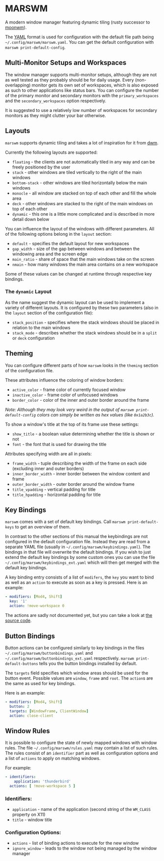 # MARSWM
A modern window manager featuring dynamic tiling (rusty successor to [moonwm](https://github.com/jzbor/moonwm)).

The [YAML](https://yaml.org/) format is used for configuration with the default file path being `~/.config/marswm/marswm.yaml`.
You can get the default configuration with `marswm print-default-config`.

## Multi-Monitor Setups and Workspaces
The window manager supports multi-monitor setups, although they are not as well tested as they probably should be for daily usage.
Every (non-overlapping) monitor gets its own set of workspaces, which is also exposed as such to other applications like status bars.
You can configure the number of the primary monitor and secondary monitors with the `primary_workspaces` and the `secondary_workspaces` option respectively.

It is suggested to use a relatively low number of workspaces for secondary monitors as they might clutter your bar otherwise.

## Layouts
`marswm` supports dynamic tiling and takes a lot of inspiration for it from [dwm](https://dwm.suckless.org).

Currently the following layouts are supported:
* `floating` - the clients are not automatically tiled in any way and can be freely positioned by the user
* `stack` - other windows are tiled vertically to the right of the main windows
* `bottom-stack` - other windows are tiled horizontally below the main windows
* `monocle` - all window are stacked on top of each other and fill the whole area
* `deck` - other windows are stacked to the right of the main windows on top of each other
* `dynamic` - this one is a little more complicated and is described in more detail down below

You can influence the layout of the windows with different parameters.
All of the following options belong in the `layout` section:
* `default` - specifies the default layout for new workspaces
* `gap_width` - size of the gap between windows and between the windowing area and the screen edge
* `main_ratio` - share of space that the main windows take on the screen
* `nmain` - how many windows the main area contains on a new workspace

Some of these values can be changed at runtime through respective key bindings.

### The `dynamic` Layout
As the name suggest the dynamic layout can be used to implement a variety of different layouts.
It is configured by these two parameters (also in the `layout` section of the configuration file):
* `stack_position` - specifies where the stack windows should be placed in relation to the main windows
* `stack_mode` - describes whether the stack windows should be in a `split` or `deck` configuration

## Theming
You can configure different parts of how `marswm` looks in the `theming` section of the configuration file.

These attributes influence the coloring of window borders:
* `active_color` - frame color of currently focused window
* `inactive_color` - frame color of unfocused windows
* `border_color` - color of the inner and outer border around the frame

*Note: Although they may look very weird in the output of `marswm print-default-config` colors can simply be written as hex values (like `0x1a2b3c`).*

To show a window's title at the top of its frame use these settings:
* `show_title` - a boolean value determining whether the title is shown or not
* `font` - the font that is used for drawing the title

Attributes specifying width are all in pixels:
* `frame_width` - tuple describing the width of the frame on each side (excluding inner and outer borders)
* `inner_border_width` - inner border between the window content and frame
* `outer_border_width` - outer border around the window frame
* `title_vpadding` - vertical padding for title
* `title_hpadding` - horizontal padding for title


## Key Bindings
`marswm` comes with a set of default key bindings.
Call `marswm print-default-keys` to get an overview of them.

In contrast to the other sections of this manual the keybindings are not configured in the default configuration file.
Instead they are read from a separate YAML file (usually in `~/.config/marswm/keybindings.yaml`).
The bindings in that file will overwrite the default bindings.
If you wish to just extend the default key bindings by some custom ones you can use the file `~/.config/marswm/keybindings_ext.yaml` which will then get merged with the default key bindings.

A key binding entry consists of a list of `modifers`, the `key` you want to bind as well as an `action` to execute as soon as a key is pressed.
Here is an example:
```YAML
- modifiers: [Mod4, Shift]
  key: '1'
  action: !move-workspace 0
```

The actions are sadly not documented yet, but you can take a look at [the source code](https://github.com/jzbor/marswm/tree/master/marswm/src/bindings.rs).

## Button Bindings
Button actions can be configured similarly to key bindings in the files `~/.config/marswm/buttonbindings.yaml` and `~/.config/marswm/buttonbindings_ext.yaml` respectively.
`marswm print-default-buttons` tells you the button bindings installed by default.

The `targets` field specifies which window areas should be used for the button event.
Possible values are `window`, `frame` and `root`.
The `action`s are the same as used for key bindings.

Here is an example:
```YAML
- modifiers: [Mod4, Shift]
  button: 2
  targets: [WindowFrame, ClientWindow]
  action: close-client
```


## Window Rules
It is possible to configure the state of newly mapped windows with window rules.
The file `~/.config/marswm/rules.yaml` may contain a list of such rules.
The rules consist of an `identifier` part as well as configuration options and a list of `actions` to apply on matching windows.

For example:
```YAML
- identifiers:
    application: 'thunderbird'
  actions: [ !move-workspace 5 ]
```

### Identifiers:
* `application` - name of the application (second string of the `WM_CLASS` property on X11)
* `title` - window title

### Configuration Options:
* `actions` - list of binding actions to execute for the new window
* `ignore_window` - leads to the window not being managed by the window manager

